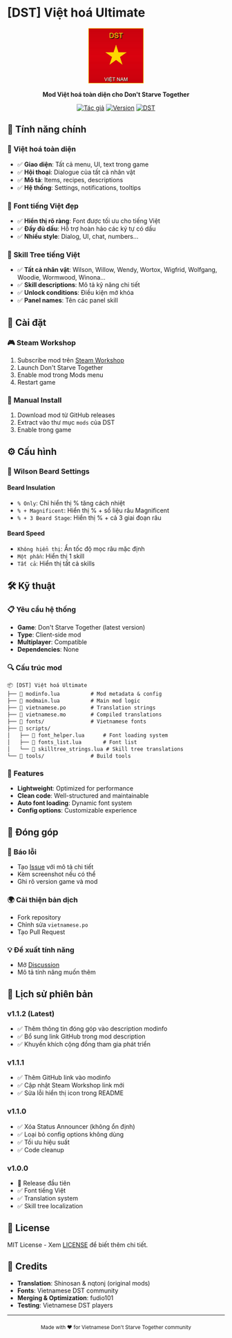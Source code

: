# [DST] Việt hoá Ultimate

<div align="center">
  <img src="preview.jpg" alt="DST Việt hoá Ultimate" width="128" height="128">
  
  **Mod Việt hoá toàn diện cho Don't Starve Together**
  
  [![Tác giả](https://img.shields.io/badge/Tác_giả-fudio101-blue.svg)](https://github.com/fudio101)
  [![Version](https://img.shields.io/badge/Version-1.1.2-green.svg)](https://steamcommunity.com/sharedfiles/filedetails/?id=3510683755)
  [![DST](https://img.shields.io/badge/DST-Compatible-orange.svg)](https://store.steampowered.com/app/322330/Dont_Starve_Together/)
</div>

## 🌟 Tính năng chính

### 📝 **Việt hoá toàn diện**
- ✅ **Giao diện**: Tất cả menu, UI, text trong game
- ✅ **Hội thoại**: Dialogue của tất cả nhân vật
- ✅ **Mô tả**: Items, recipes, descriptions
- ✅ **Hệ thống**: Settings, notifications, tooltips

### 🎨 **Font tiếng Việt đẹp**
- ✅ **Hiển thị rõ ràng**: Font được tối ưu cho tiếng Việt
- ✅ **Đầy đủ dấu**: Hỗ trợ hoàn hảo các ký tự có dấu
- ✅ **Nhiều style**: Dialog, UI, chat, numbers...

### 🌳 **Skill Tree tiếng Việt**
- ✅ **Tất cả nhân vật**: Wilson, Willow, Wendy, Wortox, Wigfrid, Wolfgang, Woodie, Wormwood, Winona...
- ✅ **Skill descriptions**: Mô tả kỹ năng chi tiết
- ✅ **Unlock conditions**: Điều kiện mở khóa
- ✅ **Panel names**: Tên các panel skill

## 🔧 Cài đặt

### 🎮 **Steam Workshop**
1. Subscribe mod trên [Steam Workshop](https://steamcommunity.com/sharedfiles/filedetails/?id=3510683755)
2. Launch Don't Starve Together
3. Enable mod trong Mods menu
4. Restart game

### 📁 **Manual Install**
1. Download mod từ GitHub releases
2. Extract vào thư mục `mods` của DST
3. Enable trong game

## ⚙️ Cấu hình

### 🧔 **Wilson Beard Settings**

#### **Beard Insulation**
- `% Only`: Chỉ hiển thị % tăng cách nhiệt
- `% + Magnificent`: Hiển thị % + số liệu râu Magnificent
- `% + 3 Beard Stage`: Hiển thị % + cả 3 giai đoạn râu

#### **Beard Speed**
- `Không hiển thị`: Ẩn tốc độ mọc râu mặc định
- `Một phần`: Hiển thị 1 skill
- `Tất cả`: Hiển thị tất cả skills

## 🛠️ Kỹ thuật

### 📋 **Yêu cầu hệ thống**
- **Game**: Don't Starve Together (latest version)
- **Type**: Client-side mod
- **Multiplayer**: Compatible
- **Dependencies**: None

### 🔍 **Cấu trúc mod**
```
📦 [DST] Việt hoá Ultimate
├── 📄 modinfo.lua          # Mod metadata & config
├── 📄 modmain.lua          # Main mod logic  
├── 📄 vietnamese.po        # Translation strings
├── 📄 vietnamese.mo        # Compiled translations
├── 📁 fonts/               # Vietnamese fonts
├── 📁 scripts/
│   ├── 📄 font_helper.lua      # Font loading system
│   ├── 📄 fonts_list.lua       # Font list
│   └── 📄 skilltree_strings.lua # Skill tree translations
└── 📁 tools/               # Build tools
```

### 🎯 **Features**
- **Lightweight**: Optimized for performance
- **Clean code**: Well-structured and maintainable  
- **Auto font loading**: Dynamic font system
- **Config options**: Customizable experience

## 🤝 Đóng góp

### 🐛 **Báo lỗi**
- Tạo [Issue](https://github.com/fudio101/dst-vietnamese-ultimate/issues) với mô tả chi tiết
- Kèm screenshot nếu có thể
- Ghi rõ version game và mod

### 🌍 **Cải thiện bản dịch**
- Fork repository
- Chỉnh sửa `vietnamese.po`  
- Tạo Pull Request

### 💡 **Đề xuất tính năng**
- Mở [Discussion](https://github.com/fudio101/dst-vietnamese-ultimate/discussions)
- Mô tả tính năng muốn thêm

## 📜 Lịch sử phiên bản

### **v1.1.2** (Latest)
- ✅ Thêm thông tin đóng góp vào description modinfo
- ✅ Bổ sung link GitHub trong mod description
- ✅ Khuyến khích cộng đồng tham gia phát triển

### **v1.1.1**
- ✅ Thêm GitHub link vào modinfo
- ✅ Cập nhật Steam Workshop link mới
- ✅ Sửa lỗi hiển thị icon trong README

### **v1.1.0**
- ✅ Xóa Status Announcer (không ổn định)
- ✅ Loại bỏ config options không dùng
- ✅ Tối ưu hiệu suất
- ✅ Code cleanup

### **v1.0.0** 
- 🎉 Release đầu tiên
- ✅ Font tiếng Việt
- ✅ Translation system
- ✅ Skill tree localization

## 📄 License

MIT License - Xem [LICENSE](LICENSE) để biết thêm chi tiết.

## 🙏 Credits

- **Translation**: Shinosan & nqtonj (original mods)
- **Fonts**: Vietnamese DST community
- **Merging & Optimization**: fudio101
- **Testing**: Vietnamese DST players

---

<div align="center">
  <sub>Made with ❤️ for Vietnamese Don't Starve Together community</sub>
</div> 